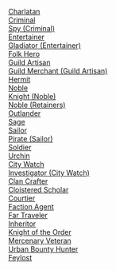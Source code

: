 ﻿[Charlatan](./5econtent/backgrounds/charlatan.md)
<br>[Criminal](./5econtent/backgrounds/criminal.md)
<br>[Spy (Criminal)](./5econtent/backgrounds/spycriminal.md)
<br>[Entertainer](./5econtent/backgrounds/entertainer.md)
<br>[Gladiator (Entertainer)](./5econtent/backgrounds/gladiatorentertainer.md)
<br>[Folk Hero](./5econtent/backgrounds/folkhero.md)
<br>[Guild Artisan](./5econtent/backgrounds/guildartisan.md)
<br>[Guild Merchant (Guild Artisan)](./5econtent/backgrounds/guildmerchantguildartisan.md)
<br>[Hermit](./5econtent/backgrounds/hermit.md)
<br>[Noble](./5econtent/backgrounds/noble.md)
<br>[Knight (Noble)](./5econtent/backgrounds/knightnoble.md)
<br>[Noble (Retainers)](./5econtent/backgrounds/nobleretainers.md)
<br>[Outlander](./5econtent/backgrounds/outlander.md)
<br>[Sage](./5econtent/backgrounds/sage.md)
<br>[Sailor](./5econtent/backgrounds/sailor.md)
<br>[Pirate (Sailor)](./5econtent/backgrounds/piratesailor.md)
<br>[Soldier](./5econtent/backgrounds/soldier.md)
<br>[Urchin](./5econtent/backgrounds/urchin.md)
<br>[City Watch](./5econtent/backgrounds/citywatch.md)
<br>[Investigator (City Watch)](./5econtent/backgrounds/investigatorcitywatch.md)
<br>[Clan Crafter](./5econtent/backgrounds/clancrafter.md)
<br>[Cloistered Scholar](./5econtent/backgrounds/cloisteredscholar.md)
<br>[Courtier](./5econtent/backgrounds/courtier.md)
<br>[Faction Agent](./5econtent/backgrounds/factionagent.md)
<br>[Far Traveler](./5econtent/backgrounds/fartraveler.md)
<br>[Inheritor](./5econtent/backgrounds/inheritor.md)
<br>[Knight of the Order](./5econtent/backgrounds/knightoftheorder.md)
<br>[Mercenary Veteran](./5econtent/backgrounds/mercenaryveteran.md)
<br>[Urban Bounty Hunter](./5econtent/backgrounds/urbanbountyhunter.md)
<br>[Feylost](./5econtent/backgrounds/feylost.md)
<br>